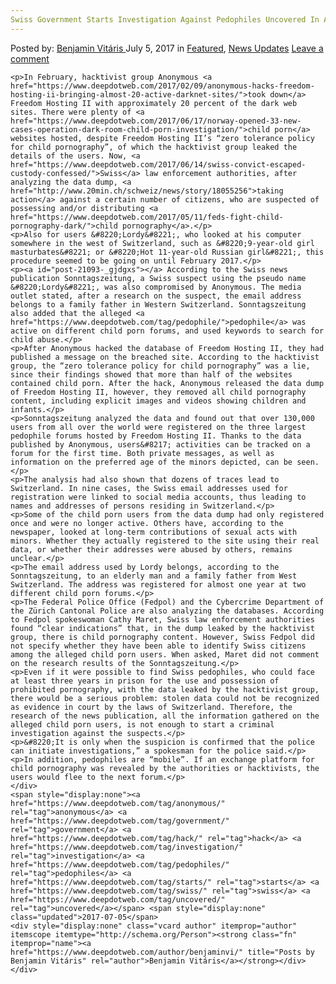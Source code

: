 ```yaml
---
Swiss Government Starts Investigation Against Pedophiles Uncovered In Anonymous Hack
---
```

<article class="post-listing post-21093 post type-post status-publish format-standard has-post-thumbnail hentry  tag-anonymous tag-government tag-hack tag-investigation tag-pedophiles tag-starts tag-swiss tag-uncovered">
    <div class="post-inner">
        <span>Posted by: <a href="https://www.deepdotweb.com/author/benjaminvi/" title="">Benjamin Vitáris </a></span>
    <span>July 5, 2017</span>
    <span>in <a href="https://www.deepdotweb.com/category/deepdot-news/" rel="category tag">Featured</a>, <a href="https://www.deepdotweb.com/category/news-updates/" rel="category tag">News Updates</a></span>
    <span><a href="https://www.deepdotweb.com/2017/07/05/swiss-government-starts-investigation-pedophiles-uncovered-anonymous-hack/#respond">Leave a comment</a></span>
    </p>
    <div class="clear"></div>
    
    <p>In February, hacktivist group Anonymous <a href="https://www.deepdotweb.com/2017/02/09/anonymous-hacks-freedom-hosting-ii-bringing-almost-20-active-darknet-sites/">took down</a> Freedom Hosting II with approximately 20 percent of the dark web sites. There were plenty of <a href="https://www.deepdotweb.com/2017/06/17/norway-opened-33-new-cases-operation-dark-room-child-porn-investigation/">child porn</a> websites hosted, despite Freedom Hosting II’s “zero tolerance policy for child pornography”, of which the hacktivist group leaked the details of the users. Now, <a href="https://www.deepdotweb.com/2017/06/14/swiss-convict-escaped-custody-confessed/">Swiss</a> law enforcement authorities, after analyzing the data dump, <a href="http://www.20min.ch/schweiz/news/story/18055256">taking action</a> against a certain number of citizens, who are suspected of possessing and/or distributing <a href="https://www.deepdotweb.com/2017/05/11/feds-fight-child-pornography-dark/">child pornography</a>.</p>
    <p>Also for users &#8220;Lordy&#8221;, who looked at his computer somewhere in the west of Switzerland, such as &#8220;9-year-old girl masturbates&#8221; or &#8220;Hot 11-year-old Russian girl&#8221;, this procedure seemed to be going on until February 2017.</p>
    <p><a id="post-21093-_gjdgxs"></a> According to the Swiss news publication Sonntagszeitung, a Swiss suspect using the pseudo name &#8220;Lordy&#8221;, was also compromised by Anonymous. The media outlet stated, after a research on the suspect, the email address belongs to a family father in Western Switzerland. Sonntagszeitung also added that the alleged <a href="https://www.deepdotweb.com/tag/pedophile/">pedophile</a> was active on different child porn forums, and used keywords to search for child abuse.</p>
    <p>After Anonymous hacked the database of Freedom Hosting II, they had published a message on the breached site. According to the hacktivist group, the “zero tolerance policy for child pornography” was a lie, since their findings showed that more than half of the websites contained child porn. After the hack, Anonymous released the data dump of Freedom Hosting II, however, they removed all child pornography content, including explicit images and videos showing children and infants.</p>
    <p>Sonntagszeitung analyzed the data and found out that over 130,000 users from all over the world were registered on the three largest pedophile forums hosted by Freedom Hosting II. Thanks to the data published by Anonymous, users&#8217; activities can be tracked on a forum for the first time. Both private messages, as well as information on the preferred age of the minors depicted, can be seen.</p>
    <p>The analysis had also shown that dozens of traces lead to Switzerland. In nine cases, the Swiss email addresses used for registration were linked to social media accounts, thus leading to names and addresses of persons residing in Switzerland.</p>
    <p>Some of the child porn users from the data dump had only registered once and were no longer active. Others have, according to the newspaper, looked at long-term contributions of sexual acts with minors. Whether they actually registered to the site using their real data, or whether their addresses were abused by others, remains unclear.</p>
    <p>The email address used by Lordy belongs, according to the Sonntagszeitung, to an elderly man and a family father from West Switzerland. The address was registered for almost one year at two different child porn forums.</p>
    <p>The Federal Police Office (Fedpol) and the Cybercrime Department of the Zürich Cantonal Police are also analyzing the databases. According to Fedpol spokeswoman Cathy Maret, Swiss law enforcement authorities found “clear indications” that, in the dump leaked by the hacktivist group, there is child pornography content. However, Swiss Fedpol did not specify whether they have been able to identify Swiss citizens among the alleged child porn users. When asked, Maret did not comment on the research results of the Sonntagszeitung.</p>
    <p>Even if it were possible to find Swiss pedophiles, who could face at least three years in prison for the use and possession of prohibited pornography, with the data leaked by the hacktivist group, there would be a serious problem: stolen data could not be recognized as evidence in court by the laws of Switzerland. Therefore, the research of the news publication, all the information gathered on the alleged child porn users, is not enough to start a criminal investigation against the suspects.</p>
    <p>&#8220;It is only when the suspicion is confirmed that the police can initiate investigations,” a spokesman for the police said.</p>
    <p>In addition, pedophiles are “mobile”. If an exchange platform for child pornography was revealed by the authorities or hacktivists, the users would flee to the next forum.</p>
    </div>
    <span style="display:none"><a href="https://www.deepdotweb.com/tag/anonymous/" rel="tag">anonymous</a> <a href="https://www.deepdotweb.com/tag/government/" rel="tag">government</a> <a href="https://www.deepdotweb.com/tag/hack/" rel="tag">hack</a> <a href="https://www.deepdotweb.com/tag/investigation/" rel="tag">investigation</a> <a href="https://www.deepdotweb.com/tag/pedophiles/" rel="tag">pedophiles</a> <a href="https://www.deepdotweb.com/tag/starts/" rel="tag">starts</a> <a href="https://www.deepdotweb.com/tag/swiss/" rel="tag">swiss</a> <a href="https://www.deepdotweb.com/tag/uncovered/" rel="tag">uncovered</a></span> <span style="display:none" class="updated">2017-07-05</span>
    <div style="display:none" class="vcard author" itemprop="author" itemscope itemtype="http://schema.org/Person"><strong class="fn" itemprop="name"><a href="https://www.deepdotweb.com/author/benjaminvi/" title="Posts by Benjamin Vitáris" rel="author">Benjamin Vitáris</a></strong></div>
    </div>
</article>

